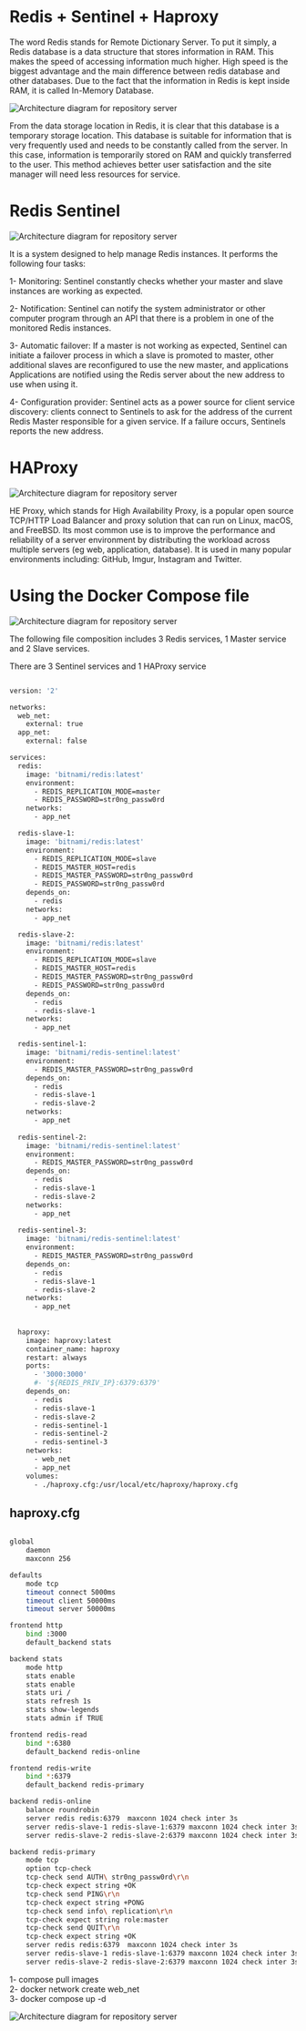 # Redis + Sentinel + Haproxy

The word Redis stands for Remote Dictionary Server. To put it simply, a Redis database is a data structure that stores information in RAM. This makes the speed of accessing information much higher. High speed is the biggest advantage and the main difference between redis database and other databases. Due to the fact that the information in Redis is kept inside RAM, it is called In-Memory Database.

![Architecture diagram for repository server](images/Logo.svg.png)

From the data storage location in Redis, it is clear that this database is a temporary storage location. This database is suitable for information that is very frequently used and needs to be constantly called from the server. In this case, information is temporarily stored on RAM and quickly transferred to the user. This method achieves better user satisfaction and the site manager will need less resources for service.

# Redis Sentinel

![Architecture diagram for repository server](images/sentinel.png)


It is a system designed to help manage Redis instances. It performs the following four tasks:

1- Monitoring: Sentinel constantly checks whether your master and slave instances are working as expected.

2- Notification: Sentinel can notify the system administrator or other computer program through an API that there is a problem in one of the monitored Redis instances.

3- Automatic failover: If a master is not working as expected, Sentinel can initiate a failover process in which a slave is promoted to master, other additional slaves are reconfigured to use the new master, and applications Applications are notified using the Redis server about the new address to use when using it.

4- Configuration provider: Sentinel acts as a power source for client service discovery: clients connect to Sentinels to ask for the address of the current Redis Master responsible for a given service. If a failure occurs, Sentinels reports the new address.

# HAProxy

![Architecture diagram for repository server](images/haproxy.jpg)

HE Proxy, which stands for High Availability Proxy, is a popular open source TCP/HTTP Load Balancer and proxy solution that can run on Linux, macOS, and FreeBSD. Its most common use is to improve the performance and reliability of a server environment by distributing the workload across multiple servers (eg web, application, database). It is used in many popular environments including: GitHub, Imgur, Instagram and Twitter.

# Using the Docker Compose file

![Architecture diagram for repository server](images/arch.png)


The following file composition includes 3 Redis services, 1 Master service and 2 Slave services.

There are 3 Sentinel services and 1 HAProxy service

```bash 

version: '2'

networks:
  web_net:
    external: true
  app_net:
    external: false

services:
  redis:
    image: 'bitnami/redis:latest'
    environment:
      - REDIS_REPLICATION_MODE=master 
      - REDIS_PASSWORD=str0ng_passw0rd 
    networks:
      - app_net

  redis-slave-1:
    image: 'bitnami/redis:latest'
    environment:
      - REDIS_REPLICATION_MODE=slave 
      - REDIS_MASTER_HOST=redis 
      - REDIS_MASTER_PASSWORD=str0ng_passw0rd 
      - REDIS_PASSWORD=str0ng_passw0rd
    depends_on:
      - redis
    networks:
      - app_net

  redis-slave-2:
    image: 'bitnami/redis:latest'
    environment:
      - REDIS_REPLICATION_MODE=slave 
      - REDIS_MASTER_HOST=redis 
      - REDIS_MASTER_PASSWORD=str0ng_passw0rd 
      - REDIS_PASSWORD=str0ng_passw0rd
    depends_on:
      - redis
      - redis-slave-1
    networks:
      - app_net

  redis-sentinel-1:
    image: 'bitnami/redis-sentinel:latest'
    environment:
      - REDIS_MASTER_PASSWORD=str0ng_passw0rd 
    depends_on:
      - redis
      - redis-slave-1
      - redis-slave-2
    networks:
      - app_net
  
  redis-sentinel-2:
    image: 'bitnami/redis-sentinel:latest'
    environment:
      - REDIS_MASTER_PASSWORD=str0ng_passw0rd 
    depends_on:
      - redis
      - redis-slave-1
      - redis-slave-2
    networks:
      - app_net
      
  redis-sentinel-3:
    image: 'bitnami/redis-sentinel:latest'
    environment:
      - REDIS_MASTER_PASSWORD=str0ng_passw0rd
    depends_on:
      - redis
      - redis-slave-1
      - redis-slave-2
    networks:
      - app_net
      
      
  haproxy:
    image: haproxy:latest
    container_name: haproxy
    restart: always
    ports:
      - '3000:3000'
      #- '${REDIS_PRIV_IP}:6379:6379'
    depends_on:
      - redis
      - redis-slave-1
      - redis-slave-2
      - redis-sentinel-1
      - redis-sentinel-2
      - redis-sentinel-3
    networks:
      - web_net
      - app_net
    volumes:
      - ./haproxy.cfg:/usr/local/etc/haproxy/haproxy.cfg

```
## haproxy.cfg

```bash 

global
	daemon
	maxconn 256

defaults
	mode tcp
	timeout connect 5000ms
	timeout client 50000ms
	timeout server 50000ms

frontend http
	bind :3000
	default_backend stats

backend stats
	mode http
	stats enable
	stats enable
	stats uri /
	stats refresh 1s
	stats show-legends
	stats admin if TRUE

frontend redis-read
    bind *:6380
    default_backend redis-online

frontend redis-write
	bind *:6379
	default_backend redis-primary

backend redis-online
	balance roundrobin
	server redis redis:6379  maxconn 1024 check inter 3s
	server redis-slave-1 redis-slave-1:6379 maxconn 1024 check inter 3s
	server redis-slave-2 redis-slave-2:6379 maxconn 1024 check inter 3s

backend redis-primary
    mode tcp 
    option tcp-check 
    tcp-check send AUTH\ str0ng_passw0rd\r\n 
    tcp-check expect string +OK 
    tcp-check send PING\r\n 
    tcp-check expect string +PONG 
    tcp-check send info\ replication\r\n 
    tcp-check expect string role:master 
    tcp-check send QUIT\r\n 
    tcp-check expect string +OK 
	server redis redis:6379  maxconn 1024 check inter 3s
	server redis-slave-1 redis-slave-1:6379 maxconn 1024 check inter 3s
	server redis-slave-2 redis-slave-2:6379 maxconn 1024 check inter 3s

```

1- compose pull images  
2- docker network create web_net  
3- docker compose up -d

![Architecture diagram for repository server](images/Capture.jpg)